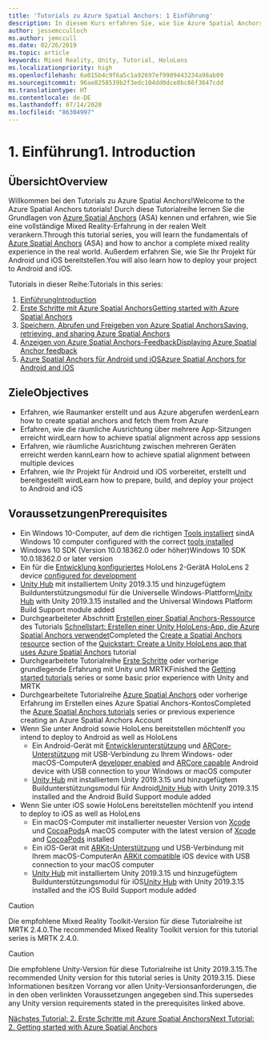 ```yaml
---
title: 'Tutorials zu Azure Spatial Anchors: 1 Einführung'
description: In diesem Kurs erfahren Sie, wie Sie Azure Spatial Anchors in einer Mixed Reality-Anwendung implementieren.
author: jessemcculloch
ms.author: jemccull
ms.date: 02/26/2019
ms.topic: article
keywords: Mixed Reality, Unity, Tutorial, HoloLens
ms.localizationpriority: high
ms.openlocfilehash: 6a015b4c9f6a5c1a92697ef9909443234a98ab09
ms.sourcegitcommit: 96ae8258539b2f3edc104dd0dce8bc66f3647cdd
ms.translationtype: HT
ms.contentlocale: de-DE
ms.lasthandoff: 07/14/2020
ms.locfileid: "86304997"
---
```

# <a name="1-introduction"></a><span data-ttu-id="4da25-105">1. Einführung</span><span class="sxs-lookup"><span data-stu-id="4da25-105">1. Introduction</span></span>

## <a name="overview"></a><span data-ttu-id="4da25-106">Übersicht</span><span class="sxs-lookup"><span data-stu-id="4da25-106">Overview</span></span>

<span data-ttu-id="4da25-107">Willkommen bei den Tutorials zu Azure Spatial Anchors!</span><span class="sxs-lookup"><span data-stu-id="4da25-107">Welcome to the Azure Spatial Anchors tutorials!</span></span> <span data-ttu-id="4da25-108">Durch diese Tutorialreihe lernen Sie die Grundlagen von <a href="https://azure.microsoft.com/services/spatial-anchors" target="_blank">Azure Spatial Anchors</a> (ASA) kennen und erfahren, wie Sie eine vollständige Mixed Reality-Erfahrung in der realen Welt verankern.</span><span class="sxs-lookup"><span data-stu-id="4da25-108">Through this tutorial series, you will learn the fundamentals of <a href="https://azure.microsoft.com/services/spatial-anchors" target="_blank">Azure Spatial Anchors</a> (ASA) and how to anchor a complete mixed reality experience in the real world.</span></span> <span data-ttu-id="4da25-109">Außerdem erfahren Sie, wie Sie Ihr Projekt für Android und iOS bereitstellen.</span><span class="sxs-lookup"><span data-stu-id="4da25-109">You will also learn how to deploy your project to Android and iOS.</span></span>

<span data-ttu-id="4da25-110">Tutorials in dieser Reihe:</span><span class="sxs-lookup"><span data-stu-id="4da25-110">Tutorials in this series:</span></span>

1. [<span data-ttu-id="4da25-111">Einführung</span><span class="sxs-lookup"><span data-stu-id="4da25-111">Introduction</span></span>](mr-learning-asa-01.md)
2. [<span data-ttu-id="4da25-112">Erste Schritte mit Azure Spatial Anchors</span><span class="sxs-lookup"><span data-stu-id="4da25-112">Getting started with Azure Spatial Anchors</span></span>](mr-learning-asa-02.md)
3. [<span data-ttu-id="4da25-113">Speichern, Abrufen und Freigeben von Azure Spatial Anchors</span><span class="sxs-lookup"><span data-stu-id="4da25-113">Saving, retrieving, and sharing Azure Spatial Anchors</span></span>](mr-learning-asa-03.md)
4. [<span data-ttu-id="4da25-114">Anzeigen von Azure Spatial Anchors-Feedback</span><span class="sxs-lookup"><span data-stu-id="4da25-114">Displaying Azure Spatial Anchor feedback</span></span>](mr-learning-asa-04.md)
5. [<span data-ttu-id="4da25-115">Azure Spatial Anchors für Android und iOS</span><span class="sxs-lookup"><span data-stu-id="4da25-115">Azure Spatial Anchors for Android and iOS</span></span>](mr-learning-asa-05.md)

## <a name="objectives"></a><span data-ttu-id="4da25-116">Ziele</span><span class="sxs-lookup"><span data-stu-id="4da25-116">Objectives</span></span>

* <span data-ttu-id="4da25-117">Erfahren, wie Raumanker erstellt und aus Azure abgerufen werden</span><span class="sxs-lookup"><span data-stu-id="4da25-117">Learn how to create spatial anchors and fetch them from Azure</span></span>
* <span data-ttu-id="4da25-118">Erfahren, wie die räumliche Ausrichtung über mehrere App-Sitzungen erreicht wird</span><span class="sxs-lookup"><span data-stu-id="4da25-118">Learn how to achieve spatial alignment across app sessions</span></span>
* <span data-ttu-id="4da25-119">Erfahren, wie räumliche Ausrichtung zwischen mehreren Geräten erreicht werden kann</span><span class="sxs-lookup"><span data-stu-id="4da25-119">Learn how to achieve spatial alignment between multiple devices</span></span>
* <span data-ttu-id="4da25-120">Erfahren, wie Ihr Projekt für Android und iOS vorbereitet, erstellt und bereitgestellt wird</span><span class="sxs-lookup"><span data-stu-id="4da25-120">Learn how to prepare, build, and deploy your project to Android and iOS</span></span>

## <a name="prerequisites"></a><span data-ttu-id="4da25-121">Voraussetzungen</span><span class="sxs-lookup"><span data-stu-id="4da25-121">Prerequisites</span></span>

* <span data-ttu-id="4da25-122">Ein Windows 10-Computer, auf dem die richtigen [Tools installiert](install-the-tools.md) sind</span><span class="sxs-lookup"><span data-stu-id="4da25-122">A Windows 10 computer configured with the correct [tools installed](install-the-tools.md)</span></span>
* <span data-ttu-id="4da25-123">Windows 10 SDK (Version 10.0.18362.0 oder höher)</span><span class="sxs-lookup"><span data-stu-id="4da25-123">Windows 10 SDK 10.0.18362.0 or later version</span></span>
* <span data-ttu-id="4da25-124">Ein für die [Entwicklung konfiguriertes](using-visual-studio.md#enabling-developer-mode) HoloLens 2-Gerät</span><span class="sxs-lookup"><span data-stu-id="4da25-124">A HoloLens 2 device [configured for development](using-visual-studio.md#enabling-developer-mode)</span></span>
* <span data-ttu-id="4da25-125"><a href="https://docs.unity3d.com/Manual/GettingStartedInstallingHub.html" target="_blank">Unity Hub</a> mit installiertem Unity 2019.3.15 und hinzugefügtem Buildunterstützungsmodul für die Universelle Windows-Plattform</span><span class="sxs-lookup"><span data-stu-id="4da25-125"><a href="https://docs.unity3d.com/Manual/GettingStartedInstallingHub.html" target="_blank">Unity Hub</a> with Unity 2019.3.15 installed and the Universal Windows Platform Build Support module added</span></span>
* <span data-ttu-id="4da25-126">Durchgearbeiteter Abschnitt [Erstellen einer Spatial Anchors-Ressource](https://docs.microsoft.com/azure/spatial-anchors/quickstarts/get-started-unity-hololens#create-a-spatial-anchors-resource) des Tutorials [Schnellstart: Erstellen einer Unity HoloLens-App, die Azure Spatial Anchors verwendet](https://docs.microsoft.com/azure/spatial-anchors/quickstarts/get-started-unity-hololens)</span><span class="sxs-lookup"><span data-stu-id="4da25-126">Completed the [Create a Spatial Anchors resource](https://docs.microsoft.com/azure/spatial-anchors/quickstarts/get-started-unity-hololens#create-a-spatial-anchors-resource) section of the [Quickstart: Create a Unity HoloLens app that uses Azure Spatial Anchors](https://docs.microsoft.com/azure/spatial-anchors/quickstarts/get-started-unity-hololens) tutorial</span></span>
* <span data-ttu-id="4da25-127">Durchgearbeitete Tutorialreihe [Erste Schritte](mr-learning-base-01.md) oder vorherige grundlegende Erfahrung mit Unity und MRTK</span><span class="sxs-lookup"><span data-stu-id="4da25-127">Finished the [Getting started tutorials](mr-learning-base-01.md) series or some basic prior experience with Unity and MRTK</span></span>
* <span data-ttu-id="4da25-128">Durchgearbeitete Tutorialreihe [Azure Spatial Anchors](mr-learning-asa-01.md) oder vorherige Erfahrung im Erstellen eines Azure Spatial Anchors-Kontos</span><span class="sxs-lookup"><span data-stu-id="4da25-128">Completed the [Azure Spatial Anchors tutorials](mr-learning-asa-01.md) series or previous experience creating an Azure Spatial Anchors Account</span></span>
* <span data-ttu-id="4da25-129">Wenn Sie unter Android sowie HoloLens bereitstellen möchten</span><span class="sxs-lookup"><span data-stu-id="4da25-129">If you intend to deploy to Android as well as HoloLens</span></span>
  * <span data-ttu-id="4da25-130">Ein Android-Gerät mit <a href="https://developer.android.com/studio/debug/dev-options" target="_blank">Entwicklerunterstützung</a> und <a href="https://developers.google.com/ar/discover/supported-devices" target="_blank">ARCore-Unterstützung</a> mit USB-Verbindung zu Ihrem Windows- oder macOS-Computer</span><span class="sxs-lookup"><span data-stu-id="4da25-130">A <a href="https://developer.android.com/studio/debug/dev-options" target="_blank">developer enabled</a> and <a href="https://developers.google.com/ar/discover/supported-devices" target="_blank">ARCore capable</a> Android device with USB connection to your Windows or macOS computer</span></span>
  * <span data-ttu-id="4da25-131"><a href="https://docs.unity3d.com/Manual/GettingStartedInstallingHub.html" target="_blank">Unity Hub</a> mit installiertem Unity 2019.3.15 und hinzugefügtem Buildunterstützungsmodul für Android</span><span class="sxs-lookup"><span data-stu-id="4da25-131"><a href="https://docs.unity3d.com/Manual/GettingStartedInstallingHub.html" target="_blank">Unity Hub</a> with Unity 2019.3.15 installed and the Android Build Support module added</span></span>
* <span data-ttu-id="4da25-132">Wenn Sie unter iOS sowie HoloLens bereitstellen möchten</span><span class="sxs-lookup"><span data-stu-id="4da25-132">If you intend to deploy to iOS as well as HoloLens</span></span>
  * <span data-ttu-id="4da25-133">Ein macOS-Computer mit installierter neuester Version von <a href="https://geo.itunes.apple.com/us/app/xcode/id497799835?mt=12" target="_blank">Xcode</a> und <a href="https://cocoapods.org" target="_blank">CocoaPods</a></span><span class="sxs-lookup"><span data-stu-id="4da25-133">A macOS computer with the latest version of <a href="https://geo.itunes.apple.com/us/app/xcode/id497799835?mt=12" target="_blank">Xcode</a> and <a href="https://cocoapods.org" target="_blank">CocoaPods</a> installed</span></span>
  * <span data-ttu-id="4da25-134">Ein iOS-Gerät mit <a href="https://developer.apple.com/documentation/arkit/verifying_device_support_and_user_permission" target="_blank">ARKit-Unterstützung</a> und USB-Verbindung mit Ihrem macOS-Computer</span><span class="sxs-lookup"><span data-stu-id="4da25-134">An <a href="https://developer.apple.com/documentation/arkit/verifying_device_support_and_user_permission" target="_blank">ARKit compatible</a> iOS device with USB connection to your macOS computer</span></span>
  * <span data-ttu-id="4da25-135"><a href="https://docs.unity3d.com/Manual/GettingStartedInstallingHub.html" target="_blank">Unity Hub</a> mit installiertem Unity 2019.3.15 und hinzugefügtem Buildunterstützungsmodul für iOS</span><span class="sxs-lookup"><span data-stu-id="4da25-135"><a href="https://docs.unity3d.com/Manual/GettingStartedInstallingHub.html" target="_blank">Unity Hub</a> with Unity 2019.3.15 installed and the iOS Build Support module added</span></span>

> [!CAUTION]
> <span data-ttu-id="4da25-136">Die empfohlene Mixed Reality Toolkit-Version für diese Tutorialreihe ist MRTK 2.4.0.</span><span class="sxs-lookup"><span data-stu-id="4da25-136">The recommended Mixed Reality Toolkit version for this tutorial series is MRTK 2.4.0.</span></span>

> [!CAUTION]
> <span data-ttu-id="4da25-137">Die empfohlene Unity-Version für diese Tutorialreihe ist Unity 2019.3.15.</span><span class="sxs-lookup"><span data-stu-id="4da25-137">The recommended Unity version for this tutorial series is Unity 2019.3.15.</span></span> <span data-ttu-id="4da25-138">Diese Informationen besitzen Vorrang vor allen Unity-Versionsanforderungen, die in den oben verlinkten Voraussetzungen angegeben sind.</span><span class="sxs-lookup"><span data-stu-id="4da25-138">This supersedes any Unity version requirements stated in the prerequisites linked above.</span></span>

[<span data-ttu-id="4da25-139">Nächstes Tutorial: 2. Erste Schritte mit Azure Spatial Anchors</span><span class="sxs-lookup"><span data-stu-id="4da25-139">Next Tutorial: 2. Getting started with Azure Spatial Anchors</span></span>](mr-learning-asa-02.md)
